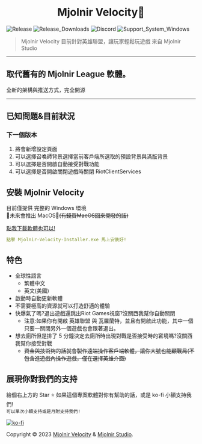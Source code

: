 <h1 align="center">Mjolnir Velocity🚄</h1>
<p>
  <img alt="Release" src="https://img.shields.io/github/v/release/Mjolnir-Studio/Mjolnir-Velocity.png?" />
  <img alt="Release_Downloads" src="https://img.shields.io/github/downloads/Mjolnir-Studio/Mjolnir-Velocity/total.png?" />
  <img alt="Discord" src="https://img.shields.io/static/v1?&message=Discord&color=5865F2&logo=Discord&logoColor=FFFFFF&label=Mjolnir+Studio" />
  <img alt="Support_System_Windows" src="https://img.shields.io/static/v1?&message=Windows&color=0078D6&logo=Windows&logoColor=FFFFFF&label=7~10%2B(x64)" />
  <!-- <a href="docsnot" target="_blank">
    <img alt="Documentation" src="https://img.shields.io/badge/documentation-yes-brightgreen.svg" />
  </a> -->
  <!-- <a href="ingithub" target="_blank">
    <img alt="License: nolicense" src="https://img.shields.io/badge/License-MPL-yellow.svg" />
  </a> -->
  <!-- <a href="https://twitter.com/twitter" target="_blank">
    <img alt="Twitter: notwitter" src="https://img.shields.io/twitter/follow/twitter.svg?style=social" />
  </a> -->
</p>

> Mjolnir Velocity 目前針對英雄聯盟，讓玩家輕鬆玩遊戲 來自 Mjolnir Studio

***
## 取代舊有的 Mjolnir League 軟體。
全新的架構與推送方式，完全開源

<!-- 給一杯咖啡，給我們更大的動力  
廣告放置合理，不給使用者不好的體驗  
去廣告月份訂閱版本，不貴只要 30 元即可  
擴充功能，提供更多好用付費的功能，不貴只要 60 元即可(包含去廣告) -->

***
<!-- > currently for League of Legends and Valorant, making it easy for players to playing games -->

## 已知問題&目前狀況
### 下一個版本
1. 將會新增設定頁面
2. 可以選擇召喚師背景選擇當前客戶端所選取的預設背景與滿版背景
3. 可以選擇是否開啟自動接受對戰功能
4. 可以選擇是否開啟關閉遊戲時關閉 RiotClientServices 

<!-- ### 🏠 [Homepage](idkhomepage) -->

<!-- ### ✨ [Demo](nodemo) -->

## 安裝 Mjolnir Velocity

目前僅提供 完整的 Windows 環境  
🚧未來會推出 MacOS🚧~~(有錢買MacOS回來開發的話)~~

[點我下載軟體也可以!](https://github.com/Mjolnir-Studio/Mjolnir-Velocity/releases/download/v0.0.0/Mjolnir-Velocity-Installer.exe)
```yml
點擊 Mjolnir-Velocity-Installer.exe 馬上安裝好!
```

## 特色

- 全球性語言
  - 繁體中文
  - 英文(美國)
- 啟動時自動更新軟體
- 不需要極高的資源就可以打造舒適的體驗
- 快爆氣了嗎?退出遊戲還跳出Riot Games視窗?沒關西我幫你自動關閉
  - 注意:如果你有開啟 英雄聯盟 與 瓦羅蘭特，並且有開啟此功能，其中一個只要一關閉另外一個遊戲也會跟著退出。
- 想去廁所但是排了 5 分鐘決定去廁所時出現對戰是否接受時的窘境嗎?沒關西我幫你接受對戰
  - ~~資金與技術夠的話就會製作遠端操作客戶端軟體，讓你大號也能顧戰局(不包含進遊戲內操作遊戲，僅在選擇英雄介面)~~
<!-- - 可以選擇是否啟動自動接受對戰 -->
<!-- -  -->

## 展現你對我們的支持

給個右上方的 Star ⭐️ 如果這個專案軟體對你有幫助的話，或是 ko-fi 小額支持我們!  
``可以單次小額支持或是月附支持我們!``
<!-- <a href="https://www.patreon.com/MjolnirStudioDEV">
  <img src="https://c5.patreon.com/external/logo/become_a_patron_button@2x.png" width="160">
</a> -->
[![ko-fi](https://ko-fi.com/img/githubbutton_sm.svg)](https://ko-fi.com/F2F3EIJG8)

Copyright © 2023 [Mjolnir Velocity](https://github.com/Mjolnir-Studio/Mjolnir-Velocity) & [Mjolnir Studio](https://github.com/Mjolnir-Studio).
<!-- ## 📝 License

Copyright © 2023 [Mjolnir Studio](https://github.com/Mjolnir Studio).<br />
This project is [nolicense](ingithub) licensed. -->
